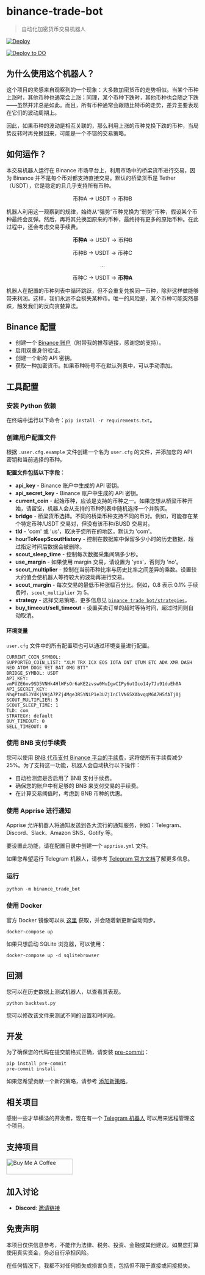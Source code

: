 # binance-trade-bot
> 自动化加密货币交易机器人

[![Deploy](https://www.herokucdn.com/deploy/button.svg)](https://heroku.com/deploy?template=https://github.com/edeng23/binance-trade-bot)

[![Deploy to DO](https://mp-assets1.sfo2.digitaloceanspaces.com/deploy-to-do/do-btn-blue.svg)](https://cloud.digitalocean.com/apps/new?repo=https://github.com/coinbookbrasil/binance-trade-bot/tree/master&refcode=a076ff7a9a6a)


## 为什么使用这个机器人？

这个项目的灵感来自观察到的一个现象：大多数加密货币的走势相似。当某个币种上涨时，其他币种也通常会上涨；同理，某个币种下跌时，其他币种也会随之下跌——虽然并非总是如此。而且，所有币种通常会跟随比特币的走势，差异主要表现在它们的波动周期上。

因此，如果币种的波动是相互关联的，那么利用上涨的币种兑换下跌的币种，当局势反转时再兑换回来，可能是一个不错的交易策略。

## 如何运作？

本交易机器人运行在 Binance 市场平台上，利用市场中的桥梁货币进行交易，因为 Binance 并不是每个币对都支持直接交易。默认的桥梁货币是 Tether（USDT），它是稳定的且几乎支持所有币种。

<p align="center">
  币种A → USDT → 币种B
</p>

机器人利用这一观察到的规律，始终从“强势”币种兑换为“弱势”币种，假设某个币种最终会反弹。然后，再将其兑换回原来的币种，最终持有更多的原始币种。在此过程中，还会考虑交易手续费。

<div align="center">
  <p><b>币种A</b> → USDT → 币种B</p>
  <p>币种B → USDT → 币种C</p>
  <p>...</p>
  <p>币种C → USDT → <b>币种A</b></p>
</div>

机器人在配置的币种列表中循环跳跃，但不会重复兑换同一币种，除非这样做能够带来利润。这样，我们永远不会损失某种币。唯一的风险是，某个币种可能突然暴跌，触发我们的反向贪婪算法。

## Binance 配置

-   创建一个 [Binance 账户](https://www.binance.com/en/register?ref=13222128)（附带我的推荐链接，感谢您的支持）。
-   启用双重身份验证。
-   创建一个新的 API 密钥。
-   获取一种加密货币。如果币种符号不在默认列表中，可以手动添加。

## 工具配置

### 安装 Python 依赖

在终端中运行以下命令：`pip install -r requirements.txt`。

### 创建用户配置文件

根据 `.user.cfg.example` 文件创建一个名为 `user.cfg` 的文件，并添加您的 API 密钥和当前选择的币种。

**配置文件包括以下字段：**

-   **api_key** - Binance 账户中生成的 API 密钥。
-   **api_secret_key** - Binance 账户中生成的 API 密钥。
-   **current_coin** - 起始币种，应该是支持的币种之一。如果您想从桥梁币种开始，请留空，机器人会从支持的币种列表中随机选择一个并购买。
-   **bridge** - 桥梁货币选择。不同的桥梁币种支持不同的币对。例如，可能存在某个特定币种/USDT 交易对，但没有该币种/BUSD 交易对。
-   **tld** - 'com' 或 'us'，取决于您所在的地区，默认为 'com'。
-   **hourToKeepScoutHistory** - 控制在数据库中保留多少小时的历史数据，超过指定时间后数据会被删除。
-   **scout_sleep_time** - 控制每次数据采集间隔多少秒。
-   **use_margin** - 如果使用 margin 交易，请设置为 'yes'，否则为 'no'。
-   **scout_multiplier** - 控制在当前币种比率与历史比率之间差异的乘数。设置较大的值会使机器人等待较大的波动再进行交易。
-   **scout_margin** - 每次交易的最低币种涨幅百分比。例如，0.8 表示 0.1% 手续费时，`scout_multiplier` 为 5。
-   **strategy** - 选择交易策略，更多信息见 [`binance_trade_bot/strategies`](binance_trade_bot/strategies/README.md)。
-   **buy_timeout/sell_timeout** - 设置买卖订单的超时等待时间，超过时间则自动取消。

#### 环境变量

`user.cfg` 文件中的所有配置项也可以通过环境变量进行配置。

```
CURRENT_COIN_SYMBOL:
SUPPORTED_COIN_LIST: "XLM TRX ICX EOS IOTA ONT QTUM ETC ADA XMR DASH NEO ATOM DOGE VET BAT OMG BTT"
BRIDGE_SYMBOL: USDT
API_KEY: vmPUZE6mv9SD5VNHk4HlWFsOr6aKE2zvsw0MuIgwCIPy6utIco14y7Ju91duEh8A
API_SECRET_KEY: NhqPtmdSJYdKjVHjA7PZj4Mge3R5YNiP1e3UZjInClVN65XAbvqqM6A7H5fATj0j
SCOUT_MULTIPLIER: 5
SCOUT_SLEEP_TIME: 1
TLD: com
STRATEGY: default
BUY_TIMEOUT: 0
SELL_TIMEOUT: 0
```

### 使用 BNB 支付手续费

您可以使用 [BNB 代币支付 Binance 平台的手续费](https://www.binance.com/en/support/faq/115000583311-Using-BNB-to-Pay-for-Fees)，这将使所有手续费减少 25%。为了支持这一功能，机器人会自动执行以下操作：
-   自动检测您是否启用了 BNB 支付手续费。
-   确保您的账户中有足够的 BNB 来支付交易的手续费。
-   在计算交易阈值时，考虑到 BNB 币种的优惠。

### 使用 Apprise 进行通知

Apprise 允许机器人将通知发送到各大流行的通知服务，例如：Telegram、Discord、Slack、Amazon SNS、Gotify 等。

要设置此功能，请在配置目录中创建一个 `apprise.yml` 文件。

如果您希望运行 Telegram 机器人，请参考 [Telegram 官方文档](https://core.telegram.org/bots)了解更多信息。

### 运行

```shell
python -m binance_trade_bot
```

### 使用 Docker

官方 Docker 镜像可以从 [这里](https://hub.docker.com/r/edeng23/binance-trade-bot) 获取，并会随着新更新自动同步。

```shell
docker-compose up
```

如果只想启动 SQLite 浏览器，可以使用：

```shell
docker-compose up -d sqlitebrowser
```

## 回测

您可以在历史数据上测试机器人，以查看其表现。

```shell
python backtest.py
```

您可以修改该文件来测试不同的设置和时间段。

## 开发

为了确保您的代码在提交前格式正确，请安装 [pre-commit](https://pre-commit.com/)：

```shell
pip install pre-commit
pre-commit install
```

如果您希望贡献一个新的策略，请参考 [添加新策略](binance_trade_bot/strategies/README.md)。

## 相关项目

感谢一些才华横溢的开发者，现在有一个 [Telegram 机器人](https://github.com/lorcalhost/BTB-manager-telegram) 可以用来远程管理这个项目。

## 支持项目

<a href="https://www.buymeacoffee.com/edeng" target="_blank"><img src="https://cdn.buymeacoffee.com/buttons/default-orange.png" alt="Buy Me A Coffee" height="41" width="174"></a>

## 加入讨论

-   **Discord**: [邀请链接](https://discord.gg/m4TNaxreCN)

## 免责声明

本项目仅供信息参考，不能作为法律、税务、投资、金融或其他建议。如果您打算使用真实资金，务必自行承担风险。

在任何情况下，我都不对任何损失或损害负责，包括但不限于直接或间接损失。
